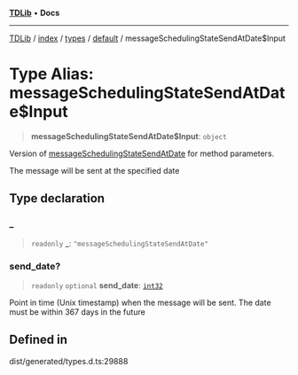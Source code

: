 [**TDLib**](../../../../../../README.md) • **Docs**

***

[TDLib](../../../../../../modules.md) / [index](../../../../../README.md) / [types](../../../README.md) / [default](../README.md) / messageSchedulingStateSendAtDate$Input

# Type Alias: messageSchedulingStateSendAtDate$Input

> **messageSchedulingStateSendAtDate$Input**: `object`

Version of [messageSchedulingStateSendAtDate](messageSchedulingStateSendAtDate.md) for method parameters.

The message will be sent at the specified date

## Type declaration

### \_

> `readonly` **\_**: `"messageSchedulingStateSendAtDate"`

### send\_date?

> `readonly` `optional` **send\_date**: [`int32`](int32.md)

Point in time (Unix timestamp) when the message will be sent. The date must be within 367 days in the future

## Defined in

dist/generated/types.d.ts:29888
